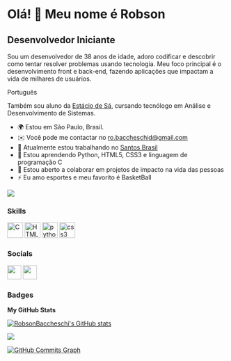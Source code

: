 Olá! 👋 Meu nome é Robson
==========================

Desenvolvedor Iniciante
-----------------------------

Sou um desenvolvedor de 38 anos de idade, adoro codificar e descobrir como tentar resolver problemas usando tecnologia. Meu foco principal é o desenvolvimento front e back-end, fazendo aplicações que impactam a vida de milhares de usuários.

Português

Também sou aluno da [Estácio de Sá](https://estacio.br/), cursando tecnólogo em Análise e Desenvolvimento de Sistemas.

* 🌍  Estou em São Paulo, Brasil.
* ✉️  Você pode me contactar no [ro.baccheschid@gmail.com](mailto:ro.baccheschi@gmail.com)
* 🚀  Atualmente estou trabalhando no [Santos Brasil](https://www.santosbrasil.com.br/v2021/)
* 🧠  Estou aprendendo Python, HTML5, CSS3 e linguagem de programação C
* 🤝  Estou aberto a colaborar em projetos de impacto na vida das pessoas
* ⚡  Eu amo esportes e meu favorito é BasketBall

<a href="https://https://github.com/RobsonBaccheschi?" target="_blank" rel="noreferrer"><img
src="https://img.shields.io/github/followers/RobsonBaccheschi?logo=github&style=for-the-badge&color=3382ed&labelColor=171717" /></a>

### Skills

<p align="left">

<a href="https://docs.microsoft.com/en-us/cpp/?view=msvc-170" target="_blank" rel="noreferrer"><img src="https://raw.githubusercontent.com/danielcranney/readme-generator/main/public/icons/skills/c-colored.svg" width="36" height="36" alt="C" /></a>
<a href="https://developer.mozilla.org/en-US/docs/Glossary/HTML5" target="_blank" rel="noreferrer"><img src="https://raw.githubusercontent.com/danielcranney/readme-generator/main/public/icons/skills/html5-colored.svg" width="36" height="36" alt="HTML5" /></a>
<a href="https://python.com/" target="_blank" rel="noreferrer"><img src="https://raw.githubusercontent.com/danielcranney/readme-generator/main/public/icons/skills/python-colored.svg" width="36" height="36" alt="python" /></a>
<a href="https://css3.com/" target="_blank" rel="noreferrer"><img src="https://raw.githubusercontent.com/danielcranney/readme-generator/main/public/icons/skills/css3-colored.svg" width="36" height="36" alt="css3" /></a>    


</p>

### Socials

<p align="left"> 

<a href="https://www.github.com/RobsonBaccheschi" target="_blank" rel="noreferrer"><img src="https://raw.githubusercontent.com/danielcranney/readme-generator/main/public/icons/socials/github-dark.svg" width="32" height="32" /></a> 
<a href="https://www.linkedin.com/in/robson-baccheschi-chaves-aaa919199" target="_blank" rel="noreferrer"><img src="https://raw.githubusercontent.com/danielcranney/readme-generator/main/public/icons/socials/linkedin.svg" width="32" height="32" /></a> 

### Badges

<b>My GitHub Stats</b>

<a href="http://www.github.com/RobsonBaccheschi"><img src="https://github-readme-stats-RobsonBaccheschi.vercel.app/api?username=RobsonBaccheschi&show_icons=true&hide=&count_private=true&title_color=3382ed&text_color=ffffff&icon_color=3382ed&bg_color=171717&hide_border=true&show_icons=true" alt="RobsonBaccheschi's GitHub stats" /></a>

<a href="http://www.github.com/RobsonBaccheschi"><img src="https://github-readme-streak-stats.herokuapp.com/?user=RobsonBaccheschi&stroke=ffffff&background=171717&ring=3382ed&fire=3382ed&currStreakNum=ffffff&currStreakLabel=3382ed&sideNums=ffffff&sideLabels=ffffff&dates=ffffff&hide_border=true" /></a>

<a href="http://www.github.com/RobsonBaccheschi"><img src="https://activity-graph.herokuapp.com/graph?username=RobsonBaccheschi&bg_color=171717&color=ffffff&line=3382ed&point=ffffff&area_color=171717&area=true&hide_border=true&custom_title=GitHub%20Commits%20Graph" alt="GitHub Commits Graph" /></a>






 




